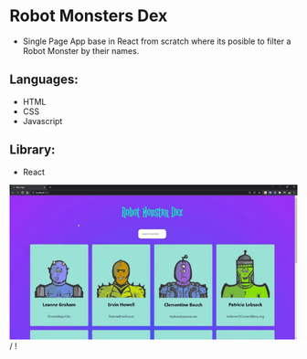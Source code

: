 # Robot Monsters Dex

- Single Page App base in React from scratch where its posible to filter a Robot Monster by their names.

## Languages:
- HTML
- CSS
- Javascript

## Library:
- React
  
![ Alt text](preview.gif) / ! [](preview.gif)


